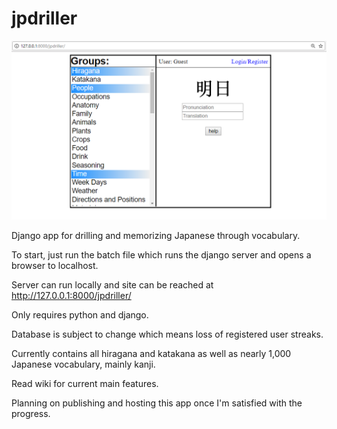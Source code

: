 # jpdriller
![Screenshot](example.png)

Django app for drilling and memorizing Japanese through vocabulary.

To start, just run the batch file which runs the django server and opens a browser to localhost.

Server can run locally and site can be reached at http://127.0.0.1:8000/jpdriller/

Only requires python and django. 

Database is subject to change which means loss of registered user streaks.

Currently contains all hiragana and katakana as well as nearly 1,000 Japanese vocabulary, mainly kanji.

Read wiki for current main features.

Planning on publishing and hosting this app once I'm satisfied with the progress.
